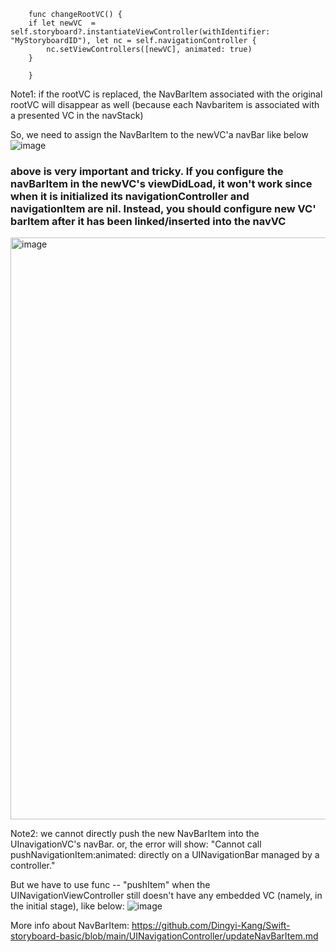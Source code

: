
        func changeRootVC() {
        if let newVC  = self.storyboard?.instantiateViewController(withIdentifier: "MyStoryboardID"), let nc = self.navigationController {
            nc.setViewControllers([newVC], animated: true)
        }

        }
        
Note1: if the rootVC is replaced, the NavBarItem associated with the original rootVC will disappear as well (because each Navbaritem is associated with a presented VC in the navStack)

So, we need to assign the NavBarItem to the newVC'a navBar like below
![image](https://user-images.githubusercontent.com/81428296/148462883-9341338f-5183-4d1b-814a-36a58c8c4d33.png)

### above is very important and tricky. If you configure the navBarItem in the newVC's viewDidLoad, it won't work since when it is initialized its navigationController and navigationItem are nil. Instead, you should configure new VC' barItem after it has been linked/inserted into the navVC
<img width="931" alt="image" src="https://user-images.githubusercontent.com/81428296/176547002-df1faa9c-1158-44ef-bded-194e3959b1e6.png">




Note2: we cannot directly push the new NavBarItem into the UInavigationVC's navBar. or, the error will show: "Cannot call pushNavigationItem:animated: directly on a UINavigationBar managed by a controller."

But we have to use func -- "pushItem" when the UINavigationViewController still doesn't have any embedded VC (namely, in the initial stage), like below:
![image](https://user-images.githubusercontent.com/81428296/148462750-61512f29-fb7d-4c4b-bb88-dcb45e7a836d.png)

More info about NavBarItem: https://github.com/Dingyi-Kang/Swift-storyboard-basic/blob/main/UINavigationController/updateNavBarItem.md
